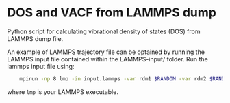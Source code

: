 # DOS and VACF from LAMMPS dump

Python script for calculating vibrational density of states (DOS) from LAMMPS dump file.

An example of LAMMPS trajectory file can be optained by running the LAMMPS input file contained
within the LAMMPS-input/ folder. Run the lammps input file using:

```bash
    mpirun -np 8 lmp -in input.lammps -var rdm1 $RANDOM -var rdm2 $RANDOM -var rdm3 $RANDOM
```
where `lmp` is your LAMMPS executable.
